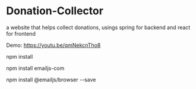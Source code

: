 # Donation-Collector

a website that helps collect donations, usings spring for backend and react for frontend

Demo: https://youtu.be/qmNekcnTho8

npm install

npm install emailjs-com

npm install @emailjs/browser --save
